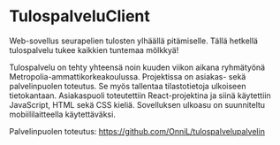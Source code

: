 # TulospalveluClient
Web-sovellus seurapelien tulosten ylhäällä pitämiselle. Tällä hetkellä tulospalvelu tukee kaikkien tuntemaa mölkkyä!

Tulospalvelu on tehty yhteensä noin kuuden viikon aikana ryhmätyönä Metropolia-ammattikorkeakoulussa.
Projektissa on asiakas- sekä palvelinpuolen toteutus. Se myös tallentaa tilastotietoja ulkoiseen tietokantaan. Asiakaspuoli toteutettiin React-projektina ja siinä käytettiin JavaScript, HTML sekä CSS kieliä. Sovelluksen ulkoasu on suunniteltu mobiililaitteella käytettäväksi.


Palvelinpuolen toteutus: https://github.com/OnniL/tulospalvelupalvelin
